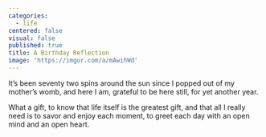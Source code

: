 ```yaml
---
categories:
  - life
centered: false
visual: false
published: true
title: A Birthday Reflection
image: 'https://imgur.com/a/mAwihWd'
---
```

It’s been seventy two spins 
around the sun 
since I popped out 
of my mother’s womb,
and here I am, 
grateful to be here still,
for yet another year.

What a gift,
to know that life itself
is the greatest gift,
and that all I really need
is to savor and enjoy 
each moment,
to greet each day
with an open mind
and an open heart.
